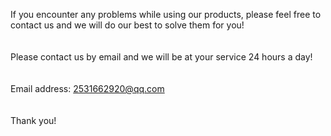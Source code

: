 If you encounter any problems while using our products, please feel free to contact us and we will do our best to solve them for you!  
</br>  
Please contact us by email and we will be at your service 24 hours a day!  
</br>  
Email address: 2531662920@qq.com  
</br>  
Thank you!  
